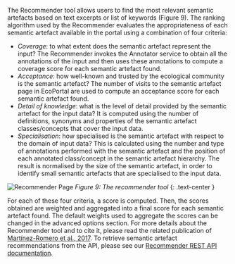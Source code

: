 The Recommender tool allows users to find the most relevant semantic artefacts based on text excerpts or list of keywords (Figure 9). The ranking algorithm used by the Recommender evaluates the appropriateness of each semantic artefact available in the portal using a combination of four criteria:
- _Coverage_: to what extent does the semantic artefact represent the input? The Recommender invokes the Annotator service to obtain all the annotations of the input and then uses these annotations to compute a coverage score for each semantic artefact found.
- _Acceptance_: how well-known and trusted by the ecological community is the semantic artefact? The number of visits to the semantic artefact page in EcoPortal are used to compute an acceptance score for each semantic artefact found.
- _Detail of knowledge_: what is the level of detail provided by the semantic artefact for the input data? It is computed using the number of definitions, synonyms and properties of the semantic artefact classes/concepts that cover the input data.
- _Specialisation_: how specialised is the semantic artefact with respect to the domain of input data? This is calculated using the number and type of annotations performed with the semantic artefact and the position of each annotated class/concept in the semantic artefact hierarchy. The result is normalised by the size of the semantic artefact, in order to identify small semantic artefacts that are specialised to the input data.

![Recommender Page]({{site.figures_link}}/{{page.portal}}/Figure9.png)
_Figure 9: The recommender tool_
{: .text-center }

For each of these four criteria, a score is computed. Then, the scores obtained are weighted and aggregated into a final score for each semantic artefact found. The default weights used to aggregate the scores can be changed in the advanced options section.
For more details about the Recommender tool and to cite it, please read the related publication of [Martínez-Romero et al., 2017](https://jbiomedsem.biomedcentral.com/articles/10.1186/s13326-017-0128-y).
To retrieve semantic artefact recommendations from the API, please see our [Recommender REST API documentation]().
